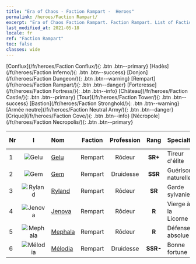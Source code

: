 ```yaml
---
title: "Era of Chaos - Faction Rampart -  Heroes"
permalink: /heroes/Faction Rampart/
excerpt: "Era of Chaos Faction Rampart. Faction Rampart. List of Faction  in Era of Chaos"
last_modified_at: 2021-05-18
locale: fr
ref: "Faction Rampart"
toc: false
classes: wide
---
```

 [Conflux](/fr/heroes/Faction Conflux/){: .btn .btn--primary} [Hadès](/fr/heroes/Faction Inferno/){: .btn .btn--success} [Donjon](/fr/heroes/Faction Dungeon/){: .btn .btn--warning} [Rempart](/fr/heroes/Faction Rampart/){: .btn .btn--danger} [Forteresse](/fr/heroes/Faction Fortress/){: .btn .btn--info} [Château](/fr/heroes/Faction Castle/){: .btn .btn--primary} [Tour](/fr/heroes/Faction Tower/){: .btn .btn--success} [Bastion](/fr/heroes/Faction Stronghold/){: .btn .btn--warning} [Armée neutre](/fr/heroes/Faction Neutral Army/){: .btn .btn--danger} [Crique](/fr/heroes/Faction Cove/){: .btn .btn--info} [Nécropole](/fr/heroes/Faction Necropolis/){: .btn .btn--primary} 

  | Nr |  I |    Nom    |  Faction  |  Profession   |  Rang  |    Specialty     | User Rate  | 
  |:---|:--:|:-----------|:-------:|:-------------:|:------:|:-----------------|:----:|
  | 1 | ![Gelu](/images/h/h_Gelu.jpg) | [Gelu](/fr/heroes/Gelu/) | Rempart | Rôdeur | **SR+** |  Tireur d'élite | SR+ |
  | 2 | ![Gem](/images/h/h_Gem.jpg) | [Gem](/fr/heroes/Gem/) | Rempart | Druidesse | **SSR** |  Guérison naturelle | SSR |
  | 3 | ![Ryland](/images/h/h_Ryland.jpg) | [Ryland](/fr/heroes/Ryland/) | Rempart | Rôdeur | **SR** |  Garde sylvanien | R |
  | 4 | ![Jenova](/images/h/h_Ylthin.jpg) | [Jenova](/fr/heroes/Jenova/) | Rempart | Rôdeur | **R** |  Vierge à la Licorne | R |
  | 5 | ![Mephala](/images/h/h_Mephala.jpg) | [Mephala](/fr/heroes/Mephala/) | Rempart | Rôdeur | **R** |  Défense absolue | R |
  | 6 | ![Mélodia](/images/h/h_Melodia.jpg) | [Mélodia](/fr/heroes/Melodia/) | Rempart | Druidesse | **SSR-** |  Bonne fortune | R |
